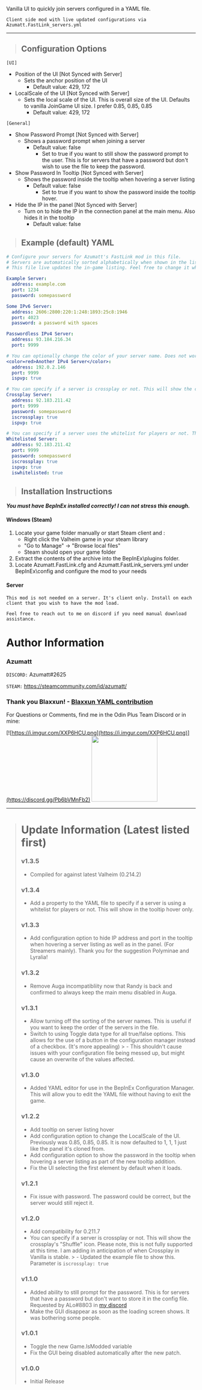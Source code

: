 Vanilla UI to quickly join servers configured in a YAML file.


`Client side mod with live updated configurations via Azumatt.FastLink_servers.yml`

---

> ## Configuration Options
`[UI]`
* Position of the UI [Not Synced with Server]
    * Sets the anchor position of the UI
        * Default value:  429, 172
* LocalScale of the UI [Not Synced with Server]
    * Sets the local scale of the UI. This is overall size of the UI. Defaults to vanilla JoinGame UI size. I prefer 0.85, 0.85, 0.85
        * Default value:  429, 172

`[General]`
* Show Password Prompt [Not Synced with Server]
    * Shows a password prompt when joining a server
        * Default value:  false
            * Set to true if you want to still show the password prompt to the user. This is for servers that have a password but don't wish to use the file to keep the password.
* Show Password In Tooltip [Not Synced with Server]
    * Shows the password inside the tooltip when hovering a server listing
        * Default value:  false
            * Set to true if you want to show the password inside the tooltip hover.
* Hide the IP in the panel [Not Synced with Server]
    * Turn on to hide the IP in the connection panel at the main menu. Also hides it in the tooltip
        * Default value:  false

> ## Example (default) YAML
```yml
# Configure your servers for Azumatt's FastLink mod in this file.
# Servers are automatically sorted alphabetically when shown in the list.
# This file live updates the in-game listing. Feel free to change it while in the main menu.

Example Server:
  address: example.com
  port: 1234
  password: somepassword

Some IPv6 Server:
  address: 2606:2800:220:1:248:1893:25c8:1946
  port: 4023
  password: a password with spaces

Passwordless IPv4 Server:
  address: 93.184.216.34
  port: 9999

# You can optionally change the color of your server name. Does not work for the address and port. Also, can show PvP status.
<color=red>Another IPv4 Server</color>:
  address: 192.0.2.146
  port: 9999
  ispvp: true

# You can specify if a server is crossplay or not. This will show the crossplay's "Shuffle" icon. Please note, this is not fully supported at this time.
Crossplay Server:
  address: 92.183.211.42
  port: 9999
  password: somepassword
  iscrossplay: true
  ispvp: true

# You can specify if a server uses the whitelist for players or not. This will show in the tooltip only.
Whitelisted Server:
  address: 92.183.211.42
  port: 9999
  password: somepassword
  iscrossplay: true
  ispvp: true
  iswhitelisted: true
```

> ## Installation Instructions
***You must have BepInEx installed correctly! I can not stress this enough.***

#### Windows (Steam)
1. Locate your game folder manually or start Steam client and :
    * Right click the Valheim game in your steam library
    * "Go to Manage" -> "Browse local files"
    * Steam should open your game folder
2. Extract the contents of the archive into the BepInEx\plugins folder.
3. Locate Azumatt.FastLink.cfg and Azumatt.FastLink_servers.yml under BepInEx\config and configure the mod to your needs

#### Server
`This mod is not needed on a server. It's client only. Install on each client that you wish to have the mod load.`



`Feel free to reach out to me on discord if you need manual download assistance.`


# Author Information

### Azumatt

`DISCORD:` Azumatt#2625

`STEAM:` https://steamcommunity.com/id/azumatt/

### Thank you Blaxxun! - [Blaxxun YAML contribution](https://github.com/AzumattDev/FastLink/commit/bfcf290c83e785ced14e3c2d93da2739e86b3102)

For Questions or Comments, find me in the Odin Plus Team Discord or in mine:

[![https://i.imgur.com/XXP6HCU.png](https://i.imgur.com/XXP6HCU.png)](https://discord.gg/Pb6bVMnFb2)
<a href="https://discord.gg/pdHgy6Bsng"><img src="https://i.imgur.com/Xlcbmm9.png" href="https://discord.gg/pdHgy6Bsng" width="175" height="175"></a>
***
> # Update Information (Latest listed first)
> ### v1.3.5
> - Compiled for against latest Valheim (0.214.2)
> ### v1.3.4
> - Add a property to the YAML file to specify if a server is using a whitelist for players or not. This will show in the tooltip hover only.
> ### v1.3.3
> - Add configuration option to hide IP address and port in the tooltip when hovering a server listing as well as in the panel. (For Streamers mainly). Thank you for the suggestion Polyminae and Lyralia!
> ### v1.3.2
> - Remove Auga incompatibliity now that Randy is back and confirmed to always keep the main menu disabled in Auga.
> ### v1.3.1
> - Allow turning off the sorting of the server names. This is useful if you want to keep the order of the servers in the file.
> - Switch to using Toggle data type for all true/false options. This allows for the use of a button in the configuration manager instead of a checkbox. (It's more appealing)
    >   - This shouldn't cause issues with your configuration file being messed up, but might cause an overwrite of the values affected.
> ### v1.3.0
> - Added YAML editor for use in the BepInEx Configuration Manager. This will allow you to edit the YAML file without having to exit the game.
> ### v1.2.2
> - Add tooltip on server listing hover
> - Add configuration option to change the LocalScale of the UI. Previously was 0.85, 0.85, 0.85. It is now defaulted to 1, 1, 1 just like the panel it's cloned from.
> - Add configuration option to show the password in the tooltip when hovering a server listing as part of the new tooltip addition.
> - Fix the UI selecting the first element by default when it loads.
> ### v1.2.1
> - Fix issue with password. The password could be correct, but the server would still reject it.
> ### v1.2.0
> - Add compatibility for 0.211.7
> - You can specify if a server is crossplay or not. This will show the crossplay's "Shuffle" icon. Please note, this is not fully supported at this time. I am adding in anticipation of when Crossplay in Vanilla is stable.
    >   - Updated the example file to show this. Parameter is `iscrossplay: true`
> ### v1.1.0
> - Added ability to still prompt for the password. This is for servers that have a password but don't want to store it in the config file. Requested by ALo#8803 in [my discord](https://discord.gg/pdHgy6Bsng)
> - Make the GUI disappear as soon as the loading screen shows. It was bothering some people.
> ### v1.0.1
> - Toggle the new Game.IsModded variable
> - Fix the GUI being disabled automatically after the new patch.
> ### v1.0.0
> - Initial Release